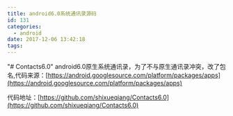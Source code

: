 ```yaml
---
title: android6.0系统通讯录源码
id: 131
categories:
  - android
date: 2017-12-06 13:42:18
tags:
---
```


"# Contacts6.0" android6.0原生系统通讯录，为了不与原生通讯录冲突，改了包名,代码来源：[https://android.googlesource.com/platform/packages/apps](https://android.googlesource.com/platform/packages/apps)

代码地址：[https://github.com/shixueqiang/Contacts6.0](https://github.com/shixueqiang/Contacts6.0)